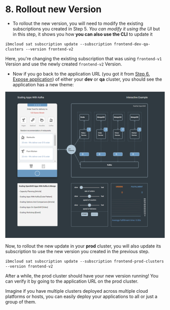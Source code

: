 # 8. Rollout new Version

* To rollout the new version, you will need to modify the existing subscriptions you created in Step 5. _You can modify it using the UI_ but in this step, it shows you how **you can also use the CLI** to update it

```text
ibmcloud sat subscription update --subscription frontend-dev-qa-clusters --version frontend-v2
```

Here, you're changing the existing subscription that was using `frontend-v1` Version and use the newly created `frontend-v2` Version.

* Now if you go back to the application URL \(you got it from [Step 6. Expose application](6.-expose-application.md)\) of either your **dev** or **qa** cluster, you should see the application has a new theme:

![](../.gitbook/assets/image%20%2825%29.png)

Now, to rollout the new update in your **prod** cluster, you will also update its subscription to use the new version you created in the previous step.

```text
ibmcloud sat subscription update --subscription frontend-prod-clusters --version frontend-v2
```

After a while, the prod cluster should have your new version running! You can verify it by going to the application URL on the prod cluster.

Imagine if you have multiple clusters deployed across multiple cloud platforms or hosts, you can easily deploy your applications to all or just a group of them.

